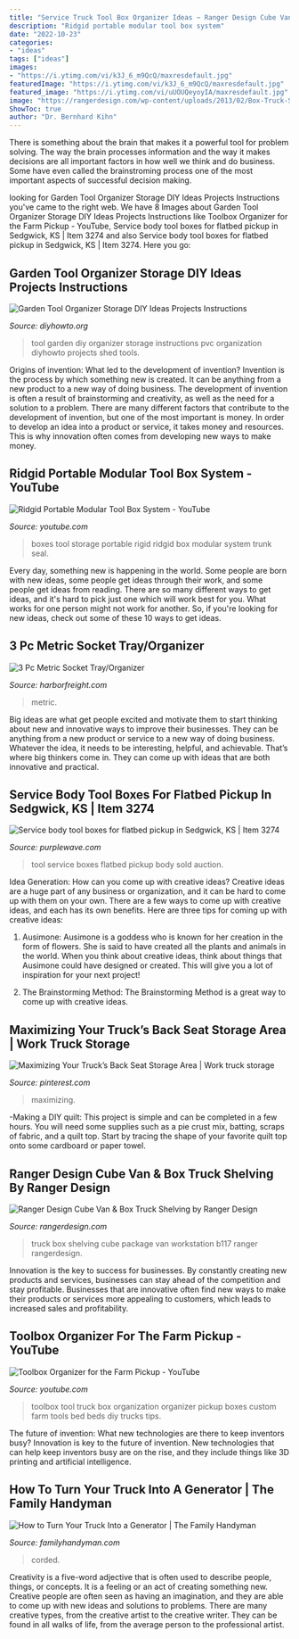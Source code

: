 ```yaml
---
title: "Service Truck Tool Box Organizer Ideas ~ Ranger Design Cube Van &amp; Box Truck Shelving By Ranger Design"
description: "Ridgid portable modular tool box system"
date: "2022-10-23"
categories:
- "ideas"
tags: ["ideas"]
images:
- "https://i.ytimg.com/vi/k3J_6_m9QcQ/maxresdefault.jpg"
featuredImage: "https://i.ytimg.com/vi/k3J_6_m9QcQ/maxresdefault.jpg"
featured_image: "https://i.ytimg.com/vi/uUOUQeyoyIA/maxresdefault.jpg"
image: "https://rangerdesign.com/wp-content/uploads/2013/02/Box-Truck-Shelving-Workstation-Package-B117.jpg"
ShowToc: true
author: "Dr. Bernhard Kihn"
---
```



There is something about the brain that makes it a powerful tool for problem solving. The way the brain processes information and the way it makes decisions are all important factors in how well we think and do business. Some have even called the brainstroming process one of the most important aspects of successful decision making.

	

		
looking for Garden Tool Organizer Storage DIY Ideas Projects Instructions you've came to the right web. We have 8 Images about Garden Tool Organizer Storage DIY Ideas Projects Instructions like Toolbox Organizer for the Farm Pickup - YouTube, Service body tool boxes for flatbed pickup in Sedgwick, KS | Item 3274 and also Service body tool boxes for flatbed pickup in Sedgwick, KS | Item 3274. Here you go:
		
    
## Garden Tool Organizer Storage DIY Ideas Projects Instructions

<img loading=lazy src="http://www.diyhowto.org/wp-content/uploads/DIYHowto-DIY-Garden-Tool-Organizer-Ideas-01-1.jpg" onerror="this.onerror=null;this.src='https://tse4.mm.bing.net/th?id=OIP.C6XfqtdVagRuJOiNkYOX_gHaHv&amp;pid=15.1';" alt="Garden Tool Organizer Storage DIY Ideas Projects Instructions">

_Source: diyhowto.org_

>tool garden diy organizer storage instructions pvc organization diyhowto projects shed tools. 

	

Origins of invention: What led to the development of invention?
Invention is the process by which something new is created. It can be anything from a new product to a new way of doing business. The development of invention is often a result of brainstorming and creativity, as well as the need for a solution to a problem. There are many different factors that contribute to the development of invention, but one of the most important is money. In order to develop an idea into a product or service, it takes money and resources. This is why innovation often comes from developing new ways to make money.

    
## Ridgid Portable Modular Tool Box System - YouTube

<img loading=lazy src="https://i.ytimg.com/vi/k3J_6_m9QcQ/maxresdefault.jpg" onerror="this.onerror=null;this.src='https://tse1.mm.bing.net/th?id=OIP.ie1rmysFl12rJ4uNiThLtAHaEK&amp;pid=15.1';" alt="Ridgid Portable Modular Tool Box System - YouTube">

_Source: youtube.com_

>boxes tool storage portable rigid ridgid box modular system trunk seal. 

	

Every day, something new is happening in the world. Some people are born with new ideas, some people get ideas through their work, and some people get ideas from reading. There are so many different ways to get ideas, and it's hard to pick just one which will work best for you. What works for one person might not work for another. So, if you're looking for new ideas, check out some of these 10 ways to get ideas.

    
## 3 Pc Metric Socket Tray/Organizer

<img loading=lazy src="https://www.harborfreight.com/media/catalog/product/i/m/image_15795.jpg" onerror="this.onerror=null;this.src='https://tse4.mm.bing.net/th?id=OIP.GiinUZqEc-Xbyw7zCErRwQHaHa&amp;pid=15.1';" alt="3 Pc Metric Socket Tray/Organizer">

_Source: harborfreight.com_

>metric. 

	

Big ideas are what get people excited and motivate them to start thinking about new and innovative ways to improve their businesses. They can be anything from a new product or service to a new way of doing business. Whatever the idea, it needs to be interesting, helpful, and achievable. That’s where big thinkers come in. They can come up with ideas that are both innovative and practical.

    
## Service Body Tool Boxes For Flatbed Pickup In Sedgwick, KS | Item 3274

<img loading=lazy src="https://d323w7klwy72q3.cloudfront.net/i/a/2011/20110126midwest/3274A.JPG" onerror="this.onerror=null;this.src='https://tse4.mm.bing.net/th?id=OIP.6bUk8kaOLPwKe32Fcdnq9QEsDY&amp;pid=15.1';" alt="Service body tool boxes for flatbed pickup in Sedgwick, KS | Item 3274">

_Source: purplewave.com_

>tool service boxes flatbed pickup body sold auction. 

	

Idea Generation: How can you come up with creative ideas?
Creative ideas are a huge part of any business or organization, and it can be hard to come up with them on your own. There are a few ways to come up with creative ideas, and each has its own benefits. Here are three tips for coming up with creative ideas:
1. Ausimone: Ausimone is a goddess who is known for her creation in the form of flowers. She is said to have created all the plants and animals in the world. When you think about creative ideas, think about things that Ausimone could have designed or created. This will give you a lot of inspiration for your next project!

2. The Brainstorming Method: The Brainstorming Method is a great way to come up with creative ideas.

    
## Maximizing Your Truck’s Back Seat Storage Area | Work Truck Storage

<img loading=lazy src="https://i.pinimg.com/736x/f2/5e/b0/f25eb091e9753a4903eee8feb2949522.jpg" onerror="this.onerror=null;this.src='https://tse4.mm.bing.net/th?id=OIP.9Zy1Pt51_GYsE9CTH_TT7gHaLa&amp;pid=15.1';" alt="Maximizing Your Truck’s Back Seat Storage Area | Work truck storage">

_Source: pinterest.com_

>maximizing. 

	

-Making a DIY quilt: This project is simple and can be completed in a few hours. You will need some supplies such as a pie crust mix, batting, scraps of fabric, and a quilt top. Start by tracing the shape of your favorite quilt top onto some cardboard or paper towel.

    
## Ranger Design Cube Van &amp; Box Truck Shelving By Ranger Design

<img loading=lazy src="https://rangerdesign.com/wp-content/uploads/2013/02/Box-Truck-Shelving-Workstation-Package-B117.jpg" onerror="this.onerror=null;this.src='https://tse2.mm.bing.net/th?id=OIP.2-Ic0R3NLAuyFmzOJE6aKwHaJz&amp;pid=15.1';" alt="Ranger Design Cube Van &amp; Box Truck Shelving by Ranger Design">

_Source: rangerdesign.com_

>truck box shelving cube package van workstation b117 ranger rangerdesign. 

	

Innovation is the key to success for businesses. By constantly creating new products and services, businesses can stay ahead of the competition and stay profitable. Businesses that are innovative often find new ways to make their products or services more appealing to customers, which leads to increased sales and profitability.

    
## Toolbox Organizer For The Farm Pickup - YouTube

<img loading=lazy src="https://i.ytimg.com/vi/uUOUQeyoyIA/maxresdefault.jpg" onerror="this.onerror=null;this.src='https://tse3.mm.bing.net/th?id=OIP.yh6GhGs68BBXgtvUtoDECgHaEK&amp;pid=15.1';" alt="Toolbox Organizer for the Farm Pickup - YouTube">

_Source: youtube.com_

>toolbox tool truck box organization organizer pickup boxes custom farm tools bed beds diy trucks tips. 

	

The future of invention: What new technologies are there to keep inventors busy?
Innovation is key to the future of invention. New technologies that can help keep inventors busy are on the rise, and they include things like 3D printing and artificial intelligence.

    
## How To Turn Your Truck Into A Generator | The Family Handyman

<img loading=lazy src="https://cdn2.tmbi.com/TFH/Projects/FH11SEP_TRUGEN_01.JPG" onerror="this.onerror=null;this.src='https://tse1.mm.bing.net/th?id=OIP.SHzPkp_bEzLODkWL-JyU1wHaHa&amp;pid=15.1';" alt="How to Turn Your Truck Into a Generator | The Family Handyman">

_Source: familyhandyman.com_

>corded. 

	

Creativity is a five-word adjective that is often used to describe people, things, or concepts. It is a feeling or an act of creating something new. Creative people are often seen as having an imagination, and they are able to come up with new ideas and solutions to problems. There are many creative types, from the creative artist to the creative writer. They can be found in all walks of life, from the average person to the professional artist.

